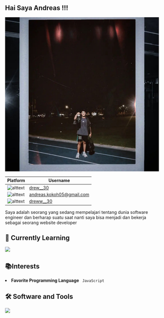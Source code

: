 ## Hai Saya Andreas !!!

<img src="Snapinsta.app_329020139_2413254718836382_8814890571837716148_n_1080.jpg">

| Platform | Username |
| ---      | ----------- |
| ![alttext](https://camo.githubusercontent.com/38c8c85abce73fd7378bb98643e22c6a07ef2b21521f95e07a6a17ae31766475/68747470733a2f2f696d672e736869656c64732e696f2f62616467652f446973636f72642d3538363546323f6c6f676f3d646973636f7264266c6f676f436f6c6f723d7768697465267374796c653d666f722d7468652d6261646765)  | [drew__30](https://discord.com/channels/@me)
| ![alttext](https://camo.githubusercontent.com/ca6d63f164c8560a90cdbef8aea8dd9b5c9c8aec30250010e6ee020c09032bd5/68747470733a2f2f696d672e736869656c64732e696f2f62616467652f476d61696c2d4431343833363f6c6f676f3d676d61696c266c6f676f436f6c6f723d7768697465267374796c653d666f722d7468652d6261646765)| [andreas.kokoh05@gmail.com]()|
|![alttext](https://camo.githubusercontent.com/07685c13d22d0b91c668f2cc815b0e10dec6a690735a645f612e04eeb4bddf9d/68747470733a2f2f696d672e736869656c64732e696f2f62616467652f496e7374616772616d2d4534343035463f6c6f676f3d696e7374616772616d266c6f676f436f6c6f723d7768697465267374796c653d666f722d7468652d6261646765)    |    [dreww__30](https://www.instagram.com/dreww__30/)|

<P>Saya adalah seorang yang sedang mempelajari tentang dunia software engineer dan berharap suatu saat nanti saya bisa menjadi dan bekerja sebagai seorang website developer<p>

<h2>🌱 <strong>Currently Learning</strong></h2>
<img src="logo markdown.jpg" width="250">

<h2>📚<strong>Interests</strong></h2>
<li><strong>Favorite Programming Language</strong> <code> JavaScript</code>

<h2> 🛠  <strong>Software and Tools</strong></h2>
<img src="https://camo.githubusercontent.com/10a5cca30639bce38898d0d361859c4b0e76ccd38220e00bf1d6db39f6ea9567/68747470733a2f2f696d672e736869656c64732e696f2f62616467652f5653436f64652d3030374143433f6c6f676f3d76697375616c73747564696f636f6465266c6f676f436f6c6f723d7768697465267374796c653d666f722d7468652d6261646765">
